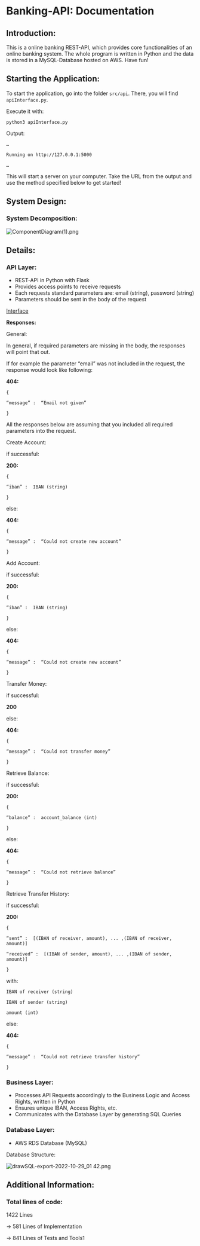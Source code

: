 # Banking-API: Documentation

## Introduction:

This is a online banking REST-API, which provides core functionalities of an online banking system. The whole program is written in Python and the data is stored in a MySQL-Database hosted on AWS. Have fun!

## Starting the Application:

To start the application, go into the folder `src/api`. There, you will find `apiInterface.py`.

Execute it with:

`python3 apiInterface.py`

Output:

`…`

`Running on http://127.0.0.1:5000`

`…`

This will start a server on your computer. Take the URL from the output and use the method specified below to get started!

## System Design:

### System Decomposition:

![ComponentDiagram(1).png](media/ComponentDiagram(1).png)

## Details:

### API Layer:

- REST-API in Python with Flask
- Provides access points to receive requests
- Each requests standard parameters are: email (string), password (string)
- Parameters should be sent in the body of the request

[Interface](https://www.notion.so/4ddc99cb60ee437e8941e19f5aa19dda)

**Responses:**

General:

In general, if required parameters are missing in the body, the responses will point that out.

If for example the parameter “email” was not included in the request, the response would look like following:

**404:**

`{`

`“message” :  “Email not given”`

`}`

All the responses below are assuming that you included all required parameters into the request.

Create Account:

 if successful:

**200:**

`{`

`“iban” :  IBAN (string)`

`}`

else:

**404:**

`{`

`“message” :  “Could not create new account”`

`}`

Add Account:

 if successful:

**200:**

`{`

`“iban” :  IBAN (string)`

`}`

else:

**404:**

`{`

`“message” :  “Could not create new account”`

`}`

Transfer Money:

if successful:

**200**

else:

**404:**

`{`

`“message” :  “Could not transfer money”`

`}`

Retrieve Balance:

 if successful:

**200:**

`{`

`“balance” :  account_balance (int)`

`}`

else:

**404:**

`{`

`“message” :  “Could not retrieve balance”`

`}`

Retrieve Transfer History:

 if successful:

**200:**

`{`

`“sent” :  [(IBAN of receiver, amount), ... ,(IBAN of receiver, amount)]`

`“received” :  [(IBAN of sender, amount), ... ,(IBAN of sender, amount)]`

`}`

with:

`IBAN of receiver (string)`

`IBAN of sender (string)` 

`amount (int)`

else:

**404:**

`{`

`“message” :  “Could not retrieve transfer history”`

`}`

### Business Layer:

- Processes API Requests accordingly to the Business Logic and Access Rights, written in Python
- Ensures unique IBAN, Access Rights, etc.
- Communicates with the Database Layer by generating SQL Queries

### Database Layer:

- AWS RDS Database (MySQL)

Database Structure:

![drawSQL-export-2022-10-29_01 42.png](media/drawSQL-export-2022-10-29_01_42.png)

## Additional Information:

### Total lines of code:

1422 Lines 

→ 581 Lines of Implementation

→ 841 Lines of Tests and Tools1
